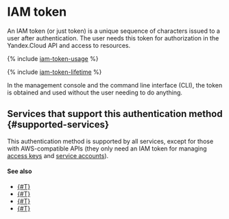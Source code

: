# IAM token

An IAM token (or just token) is a unique sequence of characters issued to a user after authentication. The user needs this token for authorization in the Yandex.Cloud API and access to resources.

{% include [iam-token-usage](../../../_includes/iam-token-usage.md) %}

{% include [iam-token-lifetime](../../../_includes/iam-token-lifetime.md) %}

In the management console and the command line interface (CLI), the token is obtained and used without the user needing to do anything.

## Services that support this authentication method {#supported-services}

This authentication method is supported by all services, except for those with AWS-compatible APIs (they only need an IAM token for managing [access keys](access-key.md) and [service accounts](../users/service-accounts.md)).

#### See also

* [{#T}](../../operations/iam-token/create.md)
* [{#T}](../../operations/iam-token/create-for-sa.md)
* [{#T}](../../../compute/operations/vm-connect/auth-inside-vm.md)
* [{#T}](index.md)

